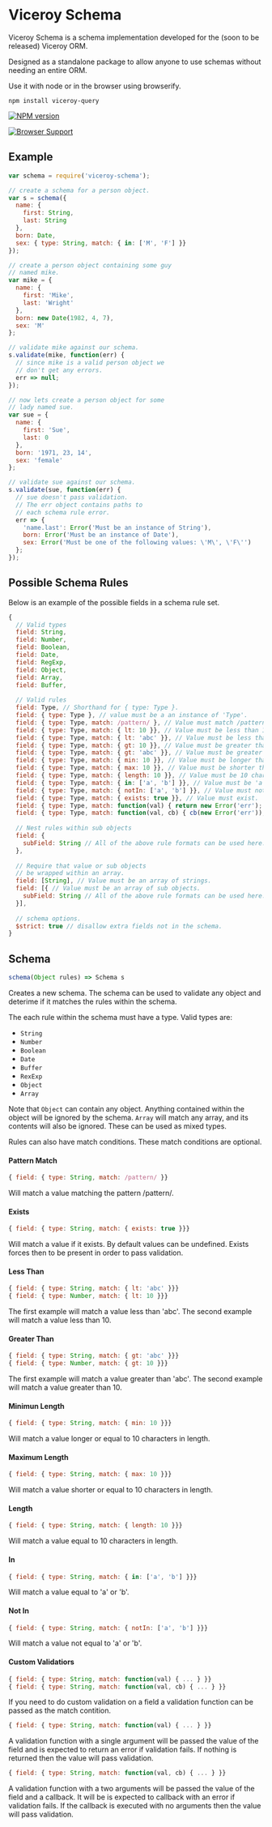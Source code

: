 Viceroy Schema
==============

Viceroy Schema is a schema implementation
developed for the (soon to be released) Viceroy ORM.

Designed as a standalone package to allow anyone
to use schemas without needing an entire ORM.

Use it with node or in the browser using
browserify.

```shell
npm install viceroy-query
```

[![NPM version](https://badge.fury.io/js/viceroy-schema.png)](http://badge.fury.io/js/viceroy-schema)

[![Browser Support](https://ci.testling.com/Battlefy/Viceroy-Schema.png)](https://ci.testling.com/Battlefy/Viceroy-Schema)

Example
-------
```javascript
var schema = require('viceroy-schema');

// create a schema for a person object.
var s = schema({
  name: {
    first: String,
    last: String
  },
  born: Date,
  sex: { type: String, match: { in: ['M', 'F'] }}
});

// create a person object containing some guy
// named mike.
var mike = {
  name: {
    first: 'Mike',
    last: 'Wright'
  },
  born: new Date(1982, 4, 7),
  sex: 'M'
};

// validate mike against our schema.
s.validate(mike, function(err) {
  // since mike is a valid person object we
  // don't get any errors.
  err => null;
});

// now lets create a person object for some
// lady named sue.
var sue = {
  name: {
    first: 'Sue',
    last: 0
  },
  born: '1971, 23, 14',
  sex: 'female'
};

// validate sue against our schema.
s.validate(sue, function(err) {
  // sue doesn't pass validation.
  // The err object contains paths to
  // each schema rule error.
  err => {
    'name.last': Error('Must be an instance of String'),
    born: Error('Must be an instance of Date'),
    sex: Error('Must be one of the following values: \'M\', \'F\'')
  };
});
```

Possible Schema Rules
---------------------
Below is an example of the possible fields in
a schema rule set.

```javascript
{
  // Valid types
  field: String,
  field: Number,
  field: Boolean,
  field: Date,
  field: RegExp,
  field: Object,
  field: Array,
  field: Buffer,
  
  // Valid rules
  field: Type, // Shorthand for { type: Type }.
  field: { type: Type }, // value must be a an instance of 'Type'.
  field: { type: Type, match: /pattern/ }, // Value must match /pattern/.
  field: { type: Type, match: { lt: 10 }}, // Value must be less than 10.
  field: { type: Type, match: { lt: 'abc' }}, // Value must be less than 'abc'.
  field: { type: Type, match: { gt: 10 }}, // Value must be greater than 10.
  field: { type: Type, match: { gt: 'abc' }}, // Value must be greater than 'abc'.
  field: { type: Type, match: { min: 10 }}, // Value must be longer than 10 chars.
  field: { type: Type, match: { max: 10 }}, // Value must be shorter than 10 chars.
  field: { type: Type, match: { length: 10 }}, // Value must be 10 chars in length.
  field: { type: Type, match: { in: ['a', 'b'] }}, // Value must be 'a' or 'b'.
  field: { type: Type, match: { notIn: ['a', 'b'] }}, // Value must not be 'a' or 'b'.
  field: { type: Type, match: { exists: true }}, // Value must exist.
  field: { type: Type, match: function(val) { return new Error('err'); } }, // Value must not cause fn to return an error.
  field: { type: Type, match: function(val, cb) { cb(new Error('err')); } }, // Value must not cause fn to callback with an error.
  
  // Nest rules within sub objects
  field: {
    subField: String // All of the above rule formats can be used here...
  },
  
  // Require that value or sub objects
  // be wrapped within an array.
  field: [String], // Value must be an array of strings.
  field: [{ // Value must be an array of sub objects.
    subField: String // All of the above rule formats can be used here...
  }],
  
  // schema options.
  $strict: true // disallow extra fields not in the schema.
}
```

Schema
-----
```javascript
schema(Object rules) => Schema s
```
Creates a new schema. The schema can be used
to validate any object and deterime if it
matches the rules within the schema.

The each rule within the schema must have a
type. Valid types are:
- `String`
- `Number`
- `Boolean`
- `Date`
- `Buffer`
- `RexExp`
- `Object`
- `Array`

Note that `Object` can contain any object.
Anything contained within the object will be
ignored by the schema. `Array` will match any
array, and its contents will also be ignored.
These can be used as mixed types.

Rules can also have match conditions. These
match conditions are optional.

#### Pattern Match
```javascript
{ field: { type: String, match: /pattern/ }}
```
Will match a value matching the pattern
/pattern/.

#### Exists
```javascript
{ field: { type: String, match: { exists: true }}}
```
Will match a value if it exists. By default
values can be undefined. Exists forces then
to be present in order to pass validation.

#### Less Than
```javascript
{ field: { type: String, match: { lt: 'abc' }}}
{ field: { type: Number, match: { lt: 10 }}}
```
The first example will match a value less
than 'abc'. The second example will match
a value less than 10.

#### Greater Than
```javascript
{ field: { type: String, match: { gt: 'abc' }}}
{ field: { type: Number, match: { gt: 10 }}}
```
The first example will match a value greater
than 'abc'. The second example will match
a value greater than 10.

#### Minimun Length
```javascript
{ field: { type: String, match: { min: 10 }}}
```
Will match a value longer or equal to 10
characters in length.

#### Maximum Length
```javascript
{ field: { type: String, match: { max: 10 }}}
```
Will match a value shorter or equal to 10
characters in length.

#### Length
```javascript
{ field: { type: String, match: { length: 10 }}}
```
Will match a value equal to 10 characters
in length.

#### In
```javascript
{ field: { type: String, match: { in: ['a', 'b'] }}}
```
Will match a value equal to 'a' or 'b'.

#### Not In
```javascript
{ field: { type: String, match: { notIn: ['a', 'b'] }}}
```
Will match a value not equal to 'a' or 'b'.

#### Custom Validatiors
```javascript
{ field: { type: String, match: function(val) { ... } }}
{ field: { type: String, match: function(val, cb) { ... } }}
```
If you need to do custom validation on a field a
validation function can be passed as the match
contition.

```javascript
{ field: { type: String, match: function(val) { ... } }}
```
A validation function with a single argument 
will be passed the value of the field and
is expected to return an error if validation
fails. If nothing is returned then the value 
will pass validation.

```javascript
{ field: { type: String, match: function(val, cb) { ... } }}
```
A validation function with a two arguments
will be passed the value of the field and a
callback. It will be is expected to callback
with an error if validation fails.
If the callback is executed with no arguments
then the value will pass validation.
